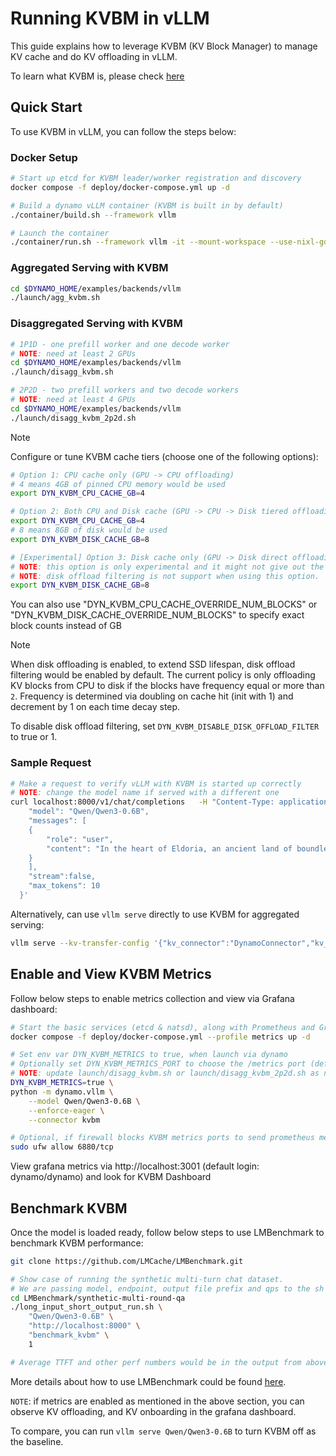 <!--
SPDX-FileCopyrightText: Copyright (c) 2025 NVIDIA CORPORATION & AFFILIATES. All rights reserved.
SPDX-License-Identifier: Apache-2.0

Licensed under the Apache License, Version 2.0 (the "License");
you may not use this file except in compliance with the License.
You may obtain a copy of the License at

http://www.apache.org/licenses/LICENSE-2.0

Unless required by applicable law or agreed to in writing, software
distributed under the License is distributed on an "AS IS" BASIS,
WITHOUT WARRANTIES OR CONDITIONS OF ANY KIND, either express or implied.
See the License for the specific language governing permissions and
limitations under the License.
-->

# Running KVBM in vLLM

This guide explains how to leverage KVBM (KV Block Manager) to manage KV cache and do KV offloading in vLLM.

To learn what KVBM is, please check [here](kvbm_architecture.md)

## Quick Start

To use KVBM in vLLM, you can follow the steps below:

### Docker Setup
```bash
# Start up etcd for KVBM leader/worker registration and discovery
docker compose -f deploy/docker-compose.yml up -d

# Build a dynamo vLLM container (KVBM is built in by default)
./container/build.sh --framework vllm

# Launch the container
./container/run.sh --framework vllm -it --mount-workspace --use-nixl-gds
```

### Aggregated Serving with KVBM
```bash
cd $DYNAMO_HOME/examples/backends/vllm
./launch/agg_kvbm.sh
```

### Disaggregated Serving with KVBM
```bash
# 1P1D - one prefill worker and one decode worker
# NOTE: need at least 2 GPUs
cd $DYNAMO_HOME/examples/backends/vllm
./launch/disagg_kvbm.sh

# 2P2D - two prefill workers and two decode workers
# NOTE: need at least 4 GPUs
cd $DYNAMO_HOME/examples/backends/vllm
./launch/disagg_kvbm_2p2d.sh
```

> [!NOTE]
> Configure or tune KVBM cache tiers (choose one of the following options):
> ```bash
> # Option 1: CPU cache only (GPU -> CPU offloading)
> # 4 means 4GB of pinned CPU memory would be used
> export DYN_KVBM_CPU_CACHE_GB=4
>
> # Option 2: Both CPU and Disk cache (GPU -> CPU -> Disk tiered offloading)
> export DYN_KVBM_CPU_CACHE_GB=4
> # 8 means 8GB of disk would be used
> export DYN_KVBM_DISK_CACHE_GB=8
>
> # [Experimental] Option 3: Disk cache only (GPU -> Disk direct offloading, bypassing CPU)
> # NOTE: this option is only experimental and it might not give out the best performance.
> # NOTE: disk offload filtering is not support when using this option.
> export DYN_KVBM_DISK_CACHE_GB=8
> ```
>
> You can also use "DYN_KVBM_CPU_CACHE_OVERRIDE_NUM_BLOCKS" or
> "DYN_KVBM_DISK_CACHE_OVERRIDE_NUM_BLOCKS" to specify exact block counts instead of GB

> [!NOTE]
> When disk offloading is enabled, to extend SSD lifespan, disk offload filtering would be enabled by default. The current policy is only offloading KV blocks from CPU to disk if the blocks have frequency equal or more than `2`. Frequency is determined via doubling on cache hit (init with 1) and decrement by 1 on each time decay step.
>
> To disable disk offload filtering, set `DYN_KVBM_DISABLE_DISK_OFFLOAD_FILTER` to true or 1.

### Sample Request
```bash
# Make a request to verify vLLM with KVBM is started up correctly
# NOTE: change the model name if served with a different one
curl localhost:8000/v1/chat/completions   -H "Content-Type: application/json"   -d '{
    "model": "Qwen/Qwen3-0.6B",
    "messages": [
    {
        "role": "user",
        "content": "In the heart of Eldoria, an ancient land of boundless magic and mysterious creatures, lies the long-forgotten city of Aeloria. Once a beacon of knowledge and power, Aeloria was buried beneath the shifting sands of time, lost to the world for centuries. You are an intrepid explorer, known for your unparalleled curiosity and courage, who has stumbled upon an ancient map hinting at ests that Aeloria holds a secret so profound that it has the potential to reshape the very fabric of reality. Your journey will take you through treacherous deserts, enchanted forests, and across perilous mountain ranges. Your Task: Character Background: Develop a detailed background for your character. Describe their motivations for seeking out Aeloria, their skills and weaknesses, and any personal connections to the ancient city or its legends. Are they driven by a quest for knowledge, a search for lost familt clue is hidden."
    }
    ],
    "stream":false,
    "max_tokens": 10
  }'
```

Alternatively, can use `vllm serve` directly to use KVBM for aggregated serving:
```bash
vllm serve --kv-transfer-config '{"kv_connector":"DynamoConnector","kv_role":"kv_both", "kv_connector_module_path": "kvbm.vllm_integration.connector"}' Qwen/Qwen3-0.6B
```

## Enable and View KVBM Metrics

Follow below steps to enable metrics collection and view via Grafana dashboard:
```bash
# Start the basic services (etcd & natsd), along with Prometheus and Grafana
docker compose -f deploy/docker-compose.yml --profile metrics up -d

# Set env var DYN_KVBM_METRICS to true, when launch via dynamo
# Optionally set DYN_KVBM_METRICS_PORT to choose the /metrics port (default: 6880).
# NOTE: update launch/disagg_kvbm.sh or launch/disagg_kvbm_2p2d.sh as needed
DYN_KVBM_METRICS=true \
python -m dynamo.vllm \
    --model Qwen/Qwen3-0.6B \
    --enforce-eager \
    --connector kvbm

# Optional, if firewall blocks KVBM metrics ports to send prometheus metrics
sudo ufw allow 6880/tcp
```

View grafana metrics via http://localhost:3001 (default login: dynamo/dynamo) and look for KVBM Dashboard

## Benchmark KVBM

Once the model is loaded ready, follow below steps to use LMBenchmark to benchmark KVBM performance:
```bash
git clone https://github.com/LMCache/LMBenchmark.git

# Show case of running the synthetic multi-turn chat dataset.
# We are passing model, endpoint, output file prefix and qps to the sh script.
cd LMBenchmark/synthetic-multi-round-qa
./long_input_short_output_run.sh \
    "Qwen/Qwen3-0.6B" \
    "http://localhost:8000" \
    "benchmark_kvbm" \
    1

# Average TTFT and other perf numbers would be in the output from above cmd
```
More details about how to use LMBenchmark could be found [here](https://github.com/LMCache/LMBenchmark).

`NOTE`: if metrics are enabled as mentioned in the above section, you can observe KV offloading, and KV onboarding in the grafana dashboard.

To compare, you can run `vllm serve Qwen/Qwen3-0.6B` to turn KVBM off as the baseline.
